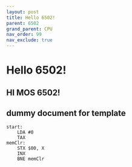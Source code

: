 ```yaml
---
layout: post
title: Hello 6502!
parent: 6502
grand_parent: CPU
nav_order: 99
nav_exclude: true
---
```


# Hello 6502!
## HI MOS 6502!
## dummy document for template
```
start:
    LDA #0
    TAX
memClr:
    STX $00, X
    INX
    BNE memClr
```